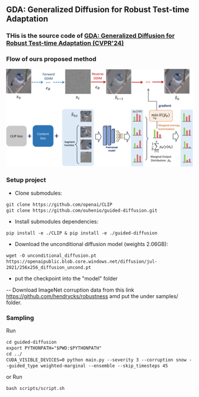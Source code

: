 ## GDA: Generalized Diffusion for Robust Test-time Adaptation

### THis is the source code of [GDA: Generalized Diffusion for Robust Test-time Adaptation (CVPR'24) ](https://arxiv.org/abs/2404.00095)

<!-- - Implementation is based on [Zero-Shot Contrastive Loss for Text-Guided Diffusion Image Style Transfer ](https://arxiv.org/abs/2303.08622). -->


### Flow of ours proposed method
<img src="./figs/diffusion_flow.png" alt="diffusion" width="800px">


### Setup project

- Clone submodules:

```
git clone https://github.com/openai/CLIP
git clone https://github.com/ouhenio/guided-diffusion.git
```

- Install submodules dependencies:

```console
pip install -e ./CLIP & pip install -e ./guided-diffusion
```

- Download the unconditional diffusion model (weights 2.06GB):

```console
wget -O unconditional_diffusion.pt https://openaipublic.blob.core.windows.net/diffusion/jul-2021/256x256_diffusion_uncond.pt
```
- put the checkpoint into the "model" folder


-- Download ImageNet corruption data from this link https://github.com/hendrycks/robustness amd put the under samples/ folder.

### Sampling

Run

```console
cd guided-diffusion
export PYTHONPATH="$PWD:$PYTHONPATH" 
cd ../
CUDA_VISIBLE_DEVICES=0 python main.py --severity 3 --corruption snow --guided_type weighted-marginal --ensemble --skip_timesteps 45
```

or Run 
```console
bash scripts/script.sh
```


